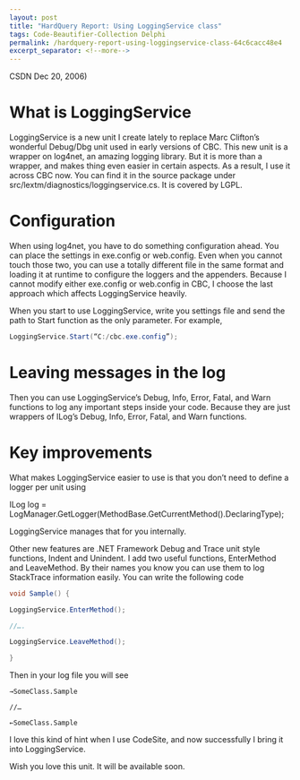 ```yaml
---
layout: post
title: "HardQuery Report: Using LoggingService class"
tags: Code-Beautifier-Collection Delphi
permalink: /hardquery-report-using-loggingservice-class-64c6cacc48e4
excerpt_separator: <!--more-->
---
```

CSDN Dec 20, 2006)

# What is LoggingService

LoggingService is a new unit I create lately to replace Marc Clifton’s wonderful Debug/Dbg unit used in early versions of CBC. This new unit is a wrapper on log4net, an amazing logging library. But it is more than a wrapper, and makes thing even easier in certain aspects. As a result, I use it across CBC now. You can find it in the source package under src/lextm/diagnostics/loggingservice.cs. It is covered by LGPL.
<!--more-->

# Configuration

When using log4net, you have to do something configuration ahead. You can place the settings in exe.config or web.config. Even when you cannot touch those two, you can use a totally different file in the same format and loading it at runtime to configure the loggers and the appenders. Because I cannot modify either exe.config or web.config in CBC, I choose the last approach which affects LoggingService heavily.

When you start to use LoggingService, write you settings file and send the path to Start function as the only parameter. For example,

```csharp
LoggingService.Start(“C:/cbc.exe.config”);
```

# Leaving messages in the log

Then you can use LoggingService’s Debug, Info, Error, Fatal, and Warn functions to log any important steps inside your code. Because they are just wrappers of ILog’s Debug, Info, Error, Fatal, and Warn functions.

# Key improvements

What makes LoggingService easier to use is that you don’t need to define a logger per unit using

ILog log = LogManager.GetLogger(MethodBase.GetCurrentMethod().DeclaringType);

LoggingService manages that for you internally.

Other new features are .NET Framework Debug and Trace unit style functions, Indent and Unindent. I add two useful functions, EnterMethod and LeaveMethod. By their names you know you can use them to log StackTrace information easily. You can write the following code

```csharp
void Sample() {

LoggingService.EnterMethod();

//….

LoggingService.LeaveMethod();

}
```

Then in your log file you will see
``` text
→SomeClass.Sample

//…

←SomeClass.Sample
```

I love this kind of hint when I use CodeSite, and now successfully I bring it into LoggingService.

Wish you love this unit. It will be available soon.
